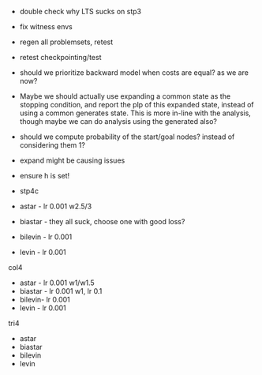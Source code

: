 - double check why LTS sucks on stp3
- fix witness envs
- regen all problemsets, retest
- retest checkpointing/test
- should we prioritize backward model when costs are equal? as we are now?
- Maybe we should actually use expanding a common state as the stopping condition, and report the
  plp of this expanded state, instead of using a common generates state. This is more in-line with
  the analysis, though maybe we can do analysis using the generated also?
- should we compute probability of the start/goal nodes? instead of considering them 1?
- expand might be causing issues
- ensure h is set!

- stp4c
- astar - lr 0.001 w2.5/3
- biastar - they all suck, choose one with good loss?
- bilevin  - lr 0.001
- levin - lr 0.001

col4
- astar - lr 0.001 w1/w1.5
- biastar - lr 0.001 w1, lr 0.1
- bilevin- lr 0.001
- levin - lr 0.001

tri4
- astar
- biastar
- bilevin
- levin

